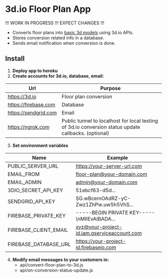 # 3d.io Floor Plan App

!!! WORK IN PROGRESS !!! EXPECT CHANGES !!!

* Converts floor plans into [basic 3d models](https://3d.io/floor-plan-to-3d-conversion.html) using 3d.io APIs.
* Stores conversion related info in a database.
* Sends email notification when conversion is done.

## Install

1. **Deploy app to heroku**
2. **Create accounts for 3d.io, database, email:**

Url | Purpose
--- | ---
https://3d.io | Floor plan conversion
https://firebase.com | Database
https://sendgrid.com | Email
https://ngrok.com | Public tunnel to localhost for local testing of 3d.io conversion status update callbacks. (optional)

3. **Set environment variables**

Name | Example
--- | ---
PUBLIC_SERVER_URL | https://your-server-url.com
EMAIL_FROM | floor-plan@your-domain.com
EMAIL_ADMIN | admin@your-domain.com
3DIO_SECRET_API_KEY | 51ebcf63-d5d...
SENDGRID_API_KEY | SG.wBcemOAdRZ-yC-Zwz1ZhPw.uw5h5VhS...
FIREBASE_PRIVATE_KEY | -----BEGIN PRIVATE KEY-----\nMIIEvAIBADA...
FIREBASE_CLIENT_EMAIL | xyz@your-project-id.iam.gserviceaccount.com
FIREBASE_DATABASE_URL | https://your-project-id.firebaseio.com

4. **Modify email messages to your customers in:**
   * api/convert-floor-plan-to-3d.js
   * api/on-conversion-status-update.js
